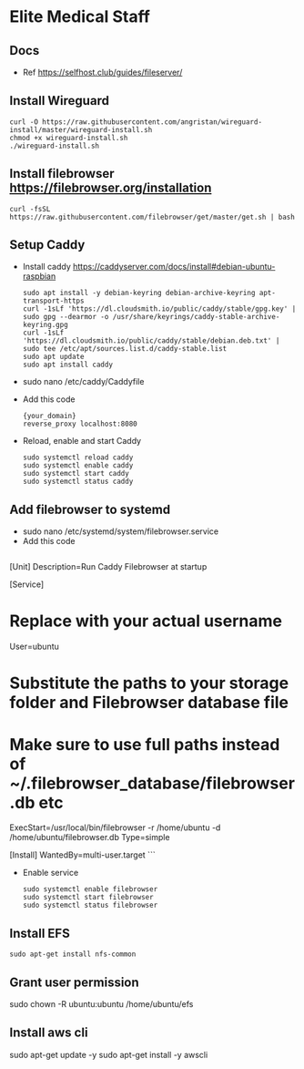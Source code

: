 # Elite Medical Staff

## Docs
- Ref https://selfhost.club/guides/fileserver/

## Install Wireguard
```
curl -O https://raw.githubusercontent.com/angristan/wireguard-install/master/wireguard-install.sh
chmod +x wireguard-install.sh
./wireguard-install.sh
```
## Install filebrowser https://filebrowser.org/installation
```
curl -fsSL https://raw.githubusercontent.com/filebrowser/get/master/get.sh | bash
```
## Setup Caddy
- Install caddy https://caddyserver.com/docs/install#debian-ubuntu-raspbian
    ```
    sudo apt install -y debian-keyring debian-archive-keyring apt-transport-https
    curl -1sLf 'https://dl.cloudsmith.io/public/caddy/stable/gpg.key' | sudo gpg --dearmor -o /usr/share/keyrings/caddy-stable-archive-keyring.gpg
    curl -1sLf 'https://dl.cloudsmith.io/public/caddy/stable/debian.deb.txt' | sudo tee /etc/apt/sources.list.d/caddy-stable.list
    sudo apt update
    sudo apt install caddy
    ```

- sudo nano /etc/caddy/Caddyfile

- Add this code
    ```
    {your_domain}
    reverse_proxy localhost:8080
    ```
- Reload, enable and start Caddy
    ```
    sudo systemctl reload caddy
    sudo systemctl enable caddy
    sudo systemctl start caddy
    sudo systemctl status caddy
    ```

## Add filebrowser to systemd
- sudo nano /etc/systemd/system/filebrowser.service
- Add this code 
    ```
[Unit]
Description=Run Caddy Filebrowser at startup

[Service]
# Replace with your actual username
User=ubuntu

# Substitute the paths to your storage folder and Filebrowser database file
# Make sure to use full paths instead of ~/.filebrowser_database/filebrowser.db etc
ExecStart=/usr/local/bin/filebrowser -r /home/ubuntu -d /home/ubuntu/filebrowser.db
Type=simple

[Install]
WantedBy=multi-user.target
    ```
- Enable service
    ```
    sudo systemctl enable filebrowser
    sudo systemctl start filebrowser
    sudo systemctl status filebrowser
    ```
## Install EFS
```
sudo apt-get install nfs-common
```

## Grant user permission
sudo chown -R ubuntu:ubuntu /home/ubuntu/efs

## Install aws cli
sudo apt-get update -y
sudo apt-get install -y awscli
